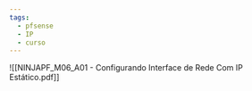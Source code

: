 ```yaml
---
tags:
  - pfsense
  - IP
  - curso
---
```



![[NINJAPF_M06_A01 - Configurando Interface de Rede Com IP Estático.pdf]]